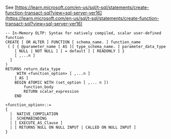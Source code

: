 See [https://learn.microsoft.com/en-us/sql/t-sql/statements/create-function-transact-sql?view=sql-server-ver16](https://learn.microsoft.com/en-us/sql/t-sql/statements/create-function-transact-sql?view=sql-server-ver16)
```
-- In-Memory OLTP: Syntax for natively compiled, scalar user-defined function
CREATE [ OR ALTER ] FUNCTION [ schema_name. ] function_name
 ( [ { @parameter_name [ AS ][ type_schema_name. ] parameter_data_type
    [ NULL | NOT NULL ] [ = default ] [ READONLY ] }
    [ ,...n ]
  ]
)
RETURNS return_data_type
     WITH <function_option> [ ,...n ]
    [ AS ]
    BEGIN ATOMIC WITH (set_option [ ,... n ])
        function_body
        RETURN scalar_expression
    END

<function_option>::=
{
  |  NATIVE_COMPILATION
  |  SCHEMABINDING
  | [ EXECUTE_AS_Clause ]
  | [ RETURNS NULL ON NULL INPUT | CALLED ON NULL INPUT ]
}
```
